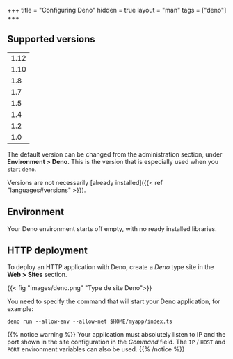 +++
title = "Configuring Deno"
hidden = true
layout = "man"
tags = ["deno"]
+++

## Supported versions

||
|--------------|
| 1.12         |
| 1.10         |
| 1.8          |
| 1.7          |
| 1.5          |
| 1.4          |
| 1.2          |
| 1.0          |

The default version can be changed from the administration section, under **Environment > Deno**. This is the version that is especially used when you start `deno`.

Versions are not necessarily [already installed]({{< ref "languages#versions" >}}).

## Environment

Your Deno environment starts off empty, with no ready installed libraries.

## HTTP deployment

To deploy an HTTP application with Deno, create a *Deno* type site in the **Web > Sites** section. 

{{< fig "images/deno.png" "Type de site Deno">}}

You need to specify the command that will start your Deno application, for example:

```
deno run --allow-env --allow-net $HOME/myapp/index.ts
```

{{% notice warning %}}
Your application must absolutely listen to IP and the port shown in the site configuration in the *Command* field. The `IP` / `HOST` and `PORT` environment variables can also be used.
{{% /notice %}}
